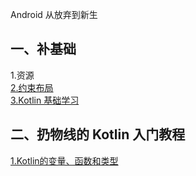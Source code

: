  Android 从放弃到新生
## 一、补基础
1.资源  
[2.约束布局](https://www.jianshu.com/p/17ec9bd6ca8a)   
[3.Kotlin 基础学习](https://www.kotlincn.net/docs/reference/basic-syntax.html)

## 二、扔物线的 Kotlin  入门教程
[1.Kotlin的变量、函数和类型](https://kaixue.io/kotlin-basic-1/)

